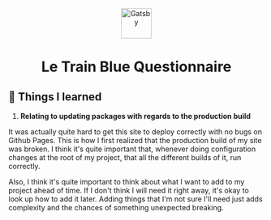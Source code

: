 <p align="center">
  <a href="https://www.gatsbyjs.com/?utm_source=starter&utm_medium=readme&utm_campaign=minimal-starter">
    <img alt="Gatsby" src="https://www.gatsbyjs.com/Gatsby-Monogram.svg" width="60" />
  </a>
</p>
<h1 align="center">
  Le Train Blue Questionnaire
</h1>

## 🚀 Things I learned

1. **Relating to updating packages with regards to the production build**

It was actually quite hard to get this site to deploy correctly with no bugs on Github Pages.
This is how I first realized that the production build of my site was broken.
I think it's quite important that, whenever doing configuration changes at the root of my project, that all the different builds of it, run correctly.

Also, I think it's quite important to think about what I want to add to my project ahead of time. If I don't think I will need it right away, it's okay to look up how to add it later. Adding things that I'm not sure I'll need just adds complexity and the chances of something unexpected breaking.
